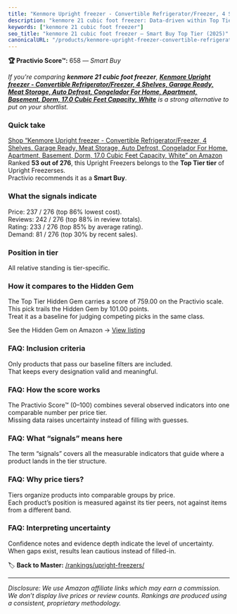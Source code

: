 ```yaml
---
title: "Kenmore Upright freezer - Convertible Refrigerator/Freezer, 4 Shelves, Garage Ready, Meat Storage, Auto Defrost, Congelador For Home, Apartment, Basement, Dorm, 17.0 Cubic Feet Capacity, White"
description: "kenmore 21 cubic foot freezer: Data-driven within Top Tier ranking using the Practivio Score™. Positioned by quality, value, demand, findability, momentum."
keywords: ["kenmore 21 cubic foot freezer"]
seo_title: "kenmore 21 cubic foot freezer — Smart Buy Top Tier (2025)"
canonicalURL: "/products/kenmore-upright-freezer-convertible-refrigeratorfreezer-4-shelves-garage-ready-meat-storage-auto-defrost-congelador-for-home-apartment-basement-dorm-170-cubic-feet-capacity-white-B0D5R472HK/"
---
```


**🏆 Practivio Score™:** 658 — _Smart Buy_


*If you're comparing **kenmore 21 cubic foot freezer**, **[Kenmore Upright freezer - Convertible Refrigerator/Freezer, 4 Shelves, Garage Ready, Meat Storage, Auto Defrost, Congelador For Home, Apartment, Basement, Dorm, 17.0 Cubic Feet Capacity, White](https://www.amazon.com/dp/B0D5R472HK?tag=practivio-20)** is a strong alternative to put on your shortlist.*
### Quick take
[Shop “Kenmore Upright freezer - Convertible Refrigerator/Freezer, 4 Shelves, Garage Ready, Meat Storage, Auto Defrost, Congelador For Home, Apartment, Basement, Dorm, 17.0 Cubic Feet Capacity, White” on Amazon](https://www.amazon.com/dp/B0D5R472HK?tag=practivio-20)
Ranked **53 out of 276**, this Upright Freezers belongs to the **Top Tier tier** of Upright Freezerses.  
Practivio recommends it as a **Smart Buy**.

### What the signals indicate
Price: 237 / 276 (top 86% lowest cost).  
Reviews: 242 / 276 (top 88% in review totals).  
Rating: 233 / 276 (top 85% by average rating).  
Demand: 81 / 276 (top 30% by recent sales).

### Position in tier
All relative standing is tier-specific.

### How it compares to the Hidden Gem
The Top Tier Hidden Gem carries a score of 759.00 on the Practivio scale.  
This pick trails the Hidden Gem by 101.00 points.  
Treat it as a baseline for judging competing picks in the same class.  

See the Hidden Gem on Amazon → [View listing](https://www.amazon.com/dp/B09LHLZFYZ?tag=practivio-20)

### FAQ: Inclusion criteria
Only products that pass our baseline filters are included.  
That keeps every designation valid and meaningful.

### FAQ: How the score works
The Practivio Score™ (0–100) combines several observed indicators into one comparable number per price tier.  
Missing data raises uncertainty instead of filling with guesses.

### FAQ: What “signals” means here
The term “signals” covers all the measurable indicators that guide where a product lands in the tier structure.

### FAQ: Why price tiers?
Tiers organize products into comparable groups by price.  
Each product’s position is measured against its tier peers, not against items from a different band.

### FAQ: Interpreting uncertainty
Confidence notes and evidence depth indicate the level of uncertainty.  
When gaps exist, results lean cautious instead of filled-in.


🏷️ **Back to Master:** [/rankings/upright-freezers/](/rankings/upright-freezers/)

---
_Disclosure: We use Amazon affiliate links which may earn a commission. We don’t display live prices or review counts. Rankings are produced using a consistent, proprietary methodology._
